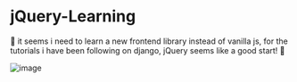 # jQuery-Learning
:thinking: it seems i need to learn a new frontend library instead of vanilla js, for the tutorials i have been following on django, jQuery seems like a good start! :thinking:

![image](https://user-images.githubusercontent.com/56073739/108519353-7315df80-72c1-11eb-9791-81dca5cf2e07.png)
